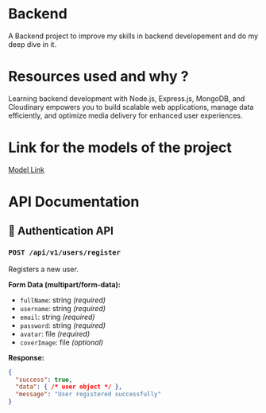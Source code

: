 # Backend

A Backend project to improve my skills in backend developement and do my deep dive in it.

# Resources used and why ?
Learning backend development with Node.js, Express.js, MongoDB, and Cloudinary empowers you to build scalable web applications, manage data efficiently, and optimize media delivery for enhanced user experiences.

# Link for the models of the project
[Model Link](https://app.eraser.io/workspace/YtPqZ1VogxGy1jzIDkzj)

# API Documentation

## 🔐 Authentication API

### `POST /api/v1/users/register`
Registers a new user.

**Form Data (multipart/form-data):**
- `fullName`: string *(required)*
- `username`: string *(required)*
- `email`: string *(required)*
- `password`: string *(required)*
- `avatar`: file *(required)*
- `coverImage`: file *(optional)*

**Response:**
```json
{
  "success": true,
  "data": { /* user object */ },
  "message": "User registered successfully"
}
